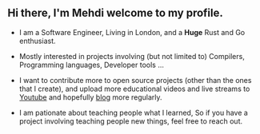 ## Hi there, I'm Mehdi welcome to my profile.

* I am a Software Engineer, Living in London, and a **Huge** Rust and Go enthusiast.

* Mostly interested in projects involving (but not limited to) Compilers, Programming languages, Developer tools ...

* I want to contribute more to open source projects (other than the ones that I create), and upload more educational videos and live streams to [Youtube](https://www.youtube.com/channel/UCwcFY6unYaay2Z9SEWIWUVA) and hopefully [blog](https://chermehdi.com) more regularly.

* I am pationate about teaching people what I learned, So if you have a project involving teaching people new things, feel free to reach out.
